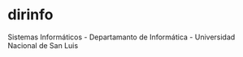 dirinfo
=======

Sistemas Informáticos - Departamanto de Informática - Universidad Nacional de San Luis
